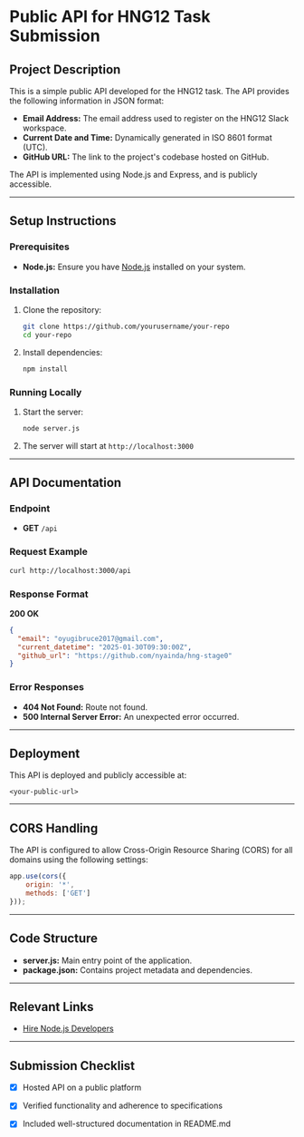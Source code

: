 # Public API for HNG12 Task Submission

## Project Description
This is a simple public API developed for the HNG12 task. The API provides the following information in JSON format:

- **Email Address:** The email address used to register on the HNG12 Slack workspace.
- **Current Date and Time:** Dynamically generated in ISO 8601 format (UTC).
- **GitHub URL:** The link to the project's codebase hosted on GitHub.

The API is implemented using Node.js and Express, and is publicly accessible.

---

## Setup Instructions

### Prerequisites
- **Node.js:** Ensure you have [Node.js](https://nodejs.org/) installed on your system.

### Installation
1. Clone the repository:
   ```bash
   git clone https://github.com/yourusername/your-repo
   cd your-repo
   ```
2. Install dependencies:
   ```bash
   npm install
   ```

### Running Locally
1. Start the server:
   ```bash
   node server.js
   ```
2. The server will start at `http://localhost:3000`

---

## API Documentation

### Endpoint
- **GET** `/api`

### Request Example
```bash
curl http://localhost:3000/api
```

### Response Format
**200 OK**
```json
{
  "email": "oyugibruce2017@gmail.com",
  "current_datetime": "2025-01-30T09:30:00Z",
  "github_url": "https://github.com/nyainda/hng-stage0"
}
```

### Error Responses
- **404 Not Found:** Route not found.
- **500 Internal Server Error:** An unexpected error occurred.

---

## Deployment
This API is deployed and publicly accessible at:
```
<your-public-url>
```

---

## CORS Handling
The API is configured to allow Cross-Origin Resource Sharing (CORS) for all domains using the following settings:
```javascript
app.use(cors({
    origin: '*',  
    methods: ['GET']  
}));
```

---

## Code Structure
- **server.js:** Main entry point of the application.
- **package.json:** Contains project metadata and dependencies.

---

## Relevant Links
- [Hire Node.js Developers](https://hng.tech/hire/nodejs-developers)

---

## Submission Checklist
- [x] Hosted API on a public platform
- [x] Verified functionality and adherence to specifications
- [x] Included well-structured documentation in README.md


